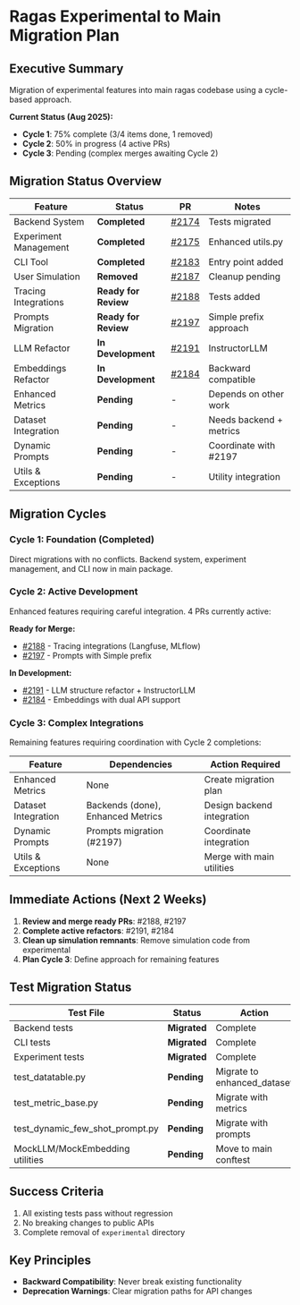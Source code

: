 # Ragas Experimental to Main Migration Plan

## Executive Summary

Migration of experimental features into main ragas codebase using a cycle-based approach.

**Current Status (Aug 2025):**
- **Cycle 1**: 75% complete (3/4 items done, 1 removed)  
- **Cycle 2**: 50% in progress (4 active PRs)
- **Cycle 3**: Pending (complex merges awaiting Cycle 2)

## Migration Status Overview

| Feature | Status | PR | Notes |
|---------|--------|----|-------|
| Backend System | **Completed** | [#2174](https://github.com/explodinggradients/ragas/pull/2174) | Tests migrated |
| Experiment Management | **Completed** | [#2175](https://github.com/explodinggradients/ragas/pull/2175) | Enhanced utils.py |
| CLI Tool | **Completed** | [#2183](https://github.com/explodinggradients/ragas/pull/2183) | Entry point added |
| User Simulation | **Removed** | [#2187](https://github.com/explodinggradients/ragas/pull/2187) | Cleanup pending |
| Tracing Integrations | **Ready for Review** | [#2188](https://github.com/explodinggradients/ragas/pull/2188) | Tests added |
| Prompts Migration | **Ready for Review** | [#2197](https://github.com/explodinggradients/ragas/pull/2197) | Simple prefix approach |
| LLM Refactor | **In Development** | [#2191](https://github.com/explodinggradients/ragas/pull/2191) | InstructorLLM |
| Embeddings Refactor | **In Development** | [#2184](https://github.com/explodinggradients/ragas/pull/2184) | Backward compatible |
| Enhanced Metrics | **Pending** | - | Depends on other work |
| Dataset Integration | **Pending** | - | Needs backend + metrics |
| Dynamic Prompts | **Pending** | - | Coordinate with #2197 |
| Utils & Exceptions | **Pending** | - | Utility integration |

## Migration Cycles

### Cycle 1: Foundation (Completed)
Direct migrations with no conflicts. Backend system, experiment management, and CLI now in main package.

### Cycle 2: Active Development 
Enhanced features requiring careful integration. 4 PRs currently active:

**Ready for Merge:**
- [#2188](https://github.com/explodinggradients/ragas/pull/2188) - Tracing integrations (Langfuse, MLflow)
- [#2197](https://github.com/explodinggradients/ragas/pull/2197) - Prompts with Simple prefix

**In Development:**
- [#2191](https://github.com/explodinggradients/ragas/pull/2191) - LLM structure refactor + InstructorLLM
- [#2184](https://github.com/explodinggradients/ragas/pull/2184) - Embeddings with dual API support

### Cycle 3: Complex Integrations
Remaining features requiring coordination with Cycle 2 completions:

| Feature | Dependencies | Action Required |
|---------|-------------|-----------------|
| Enhanced Metrics | None | Create migration plan |
| Dataset Integration | Backends (done), Enhanced Metrics | Design backend integration |
| Dynamic Prompts | Prompts migration (#2197) | Coordinate integration |
| Utils & Exceptions | None | Merge with main utilities |

## Immediate Actions (Next 2 Weeks)

1. **Review and merge ready PRs**: #2188, #2197
2. **Complete active refactors**: #2191, #2184  
3. **Clean up simulation remnants**: Remove simulation code from experimental
4. **Plan Cycle 3**: Define approach for remaining features

## Test Migration Status

| Test File | Status | Action |
|-----------|--------|---------|
| Backend tests | **Migrated** | Complete |
| CLI tests | **Migrated** | Complete |  
| Experiment tests | **Migrated** | Complete |
| test_datatable.py | **Pending** | Migrate to enhanced_dataset |
| test_metric_base.py | **Pending** | Migrate with metrics |
| test_dynamic_few_shot_prompt.py | **Pending** | Migrate with prompts |
| MockLLM/MockEmbedding utilities | **Pending** | Move to main conftest |

## Success Criteria

1. All existing tests pass without regression
2. No breaking changes to public APIs
3. Complete removal of `experimental` directory

## Key Principles

- **Backward Compatibility**: Never break existing functionality
- **Deprecation Warnings**: Clear migration paths for API changes